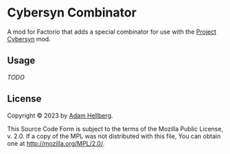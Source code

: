 # Cybersyn Combinator

A mod for Factorio that adds a special combinator for use with the [Project Cybersyn][cybersyn] mod.

## Usage

*TODO*

## License

Copyright © 2023 by [Adam Hellberg][sharparam].

This Source Code Form is subject to the terms of the Mozilla Public
License, v. 2.0. If a copy of the MPL was not distributed with this
file, You can obtain one at http://mozilla.org/MPL/2.0/.

[sharparam]: https://sharparam.com
[cybersyn]: https://mods.factorio.com/mod/cybersyn
